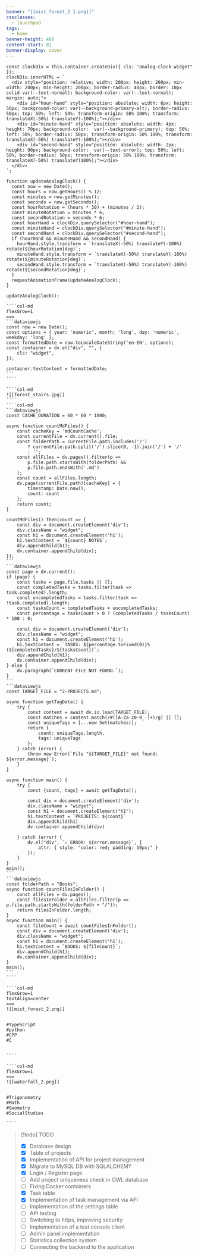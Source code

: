 ```yaml
---
banner: "[[mist_forest_2 1.png]]"
cssclasses:
  - launchpad
tags:
  - home
banner-height: 460
content-start: 81
banner-display: cover
---
```





```dataviewjs
const clockDiv = this.container.createDiv({ cls: "analog-clock-widget" });
clockDiv.innerHTML = `
  <div style="position: relative; width: 200px; height: 200px; min-width: 200px; min-height: 200px; border-radius: 40px; border: 10px solid var(--text-normal); background-color: var(--text-normal); margin: auto;">
    <div id="hour-hand" style="position: absolute; width: 6px; height: 50px; background-color: var(--background-primary-alt); border-radius: 50px; top: 50%; left: 50%; transform-origin: 50% 100%; transform: translateX(-50%) translateY(-100%);"></div>
    <div id="minute-hand" style="position: absolute; width: 4px; height: 70px; background-color:  var(--background-primary); top: 50%; left: 50%; border-radius: 50px; transform-origin: 50% 100%; transform: translateX(-50%) translateY(-100%);"></div>
    <div id="second-hand" style="position: absolute; width: 2px; height: 90px; background-color:  var(--text-error); top: 50%; left: 50%; border-radius: 50px; transform-origin: 50% 100%; transform: translateX(-50%) translateY(100%);"></div>
  </div>
`;

function updateAnalogClock() {
  const now = new Date();
  const hours = now.getHours() % 12;
  const minutes = now.getMinutes();
  const seconds = now.getSeconds();
  const hourRotation = (hours * 30) + (minutes / 2);
  const minuteRotation = minutes * 6;
  const secondRotation = seconds * 6;
  const hourHand = clockDiv.querySelector("#hour-hand");
  const minuteHand = clockDiv.querySelector("#minute-hand");
  const secondHand = clockDiv.querySelector("#second-hand");
  if (hourHand && minuteHand && secondHand) {
    hourHand.style.transform = `translateX(-50%) translateY(-100%) rotate(${hourRotation}deg)`;
    minuteHand.style.transform = `translateX(-50%) translateY(-100%) rotate(${minuteRotation}deg)`;
    secondHand.style.transform = `translateX(-50%) translateY(-100%) rotate(${secondRotation}deg)`;
  }
  requestAnimationFrame(updateAnalogClock);
}

updateAnalogClock();
```

`````col
````col-md
flexGrow=1
===
```dataviewjs
const now = new Date();
const options = { year: 'numeric', month: 'long', day: 'numeric', weekday: 'long' };
const formattedDate = now.toLocaleDateString('en-EN', options);
const container = dv.el("div", "", {
    cls: "widget",
});

container.textContent = formattedDate;
```
````
`````





`````col
````col-md
![[forest_stairs.jpg]]
````
````col-md
```dataviewjs
const CACHE_DURATION = 60 * 60 * 1000;

async function countMdFiles() {
    const cacheKey = 'mdCountCache';
    const currentFile = dv.current().file;
    const folderPath = currentFile.path.includes('/')
        ? currentFile.path.split('/').slice(0, -1).join('/') + '/'
        : '';
    const allFiles = dv.pages().filter(p =>
        p.file.path.startsWith(folderPath) &&
        p.file.path.endsWith('.md')
    );
    const count = allFiles.length;
    dv.page(currentFile.path)[cacheKey] = {
        timestamp: Date.now(),
        count: count
    };
    return count;
}

countMdFiles().then(count => {
    const div = document.createElement('div');
    div.className = "widget";
    const h1 = document.createElement('h1');
    h1.textContent = `${count} NOTES`;
    div.appendChild(h1);
    dv.container.appendChild(div);
});
```
```dataviewjs
const page = dv.current();
if (page) {
    const tasks = page.file.tasks || [];
    const completedTasks = tasks.filter(task => task.completed).length;
    const uncompletedTasks = tasks.filter(task => !task.completed).length;
    const tasksCount = completedTasks + uncompletedTasks;
    const percentage = tasksCount > 0 ? (completedTasks / tasksCount) * 100 : 0;

    const div = document.createElement('div');
    div.className = "widget";
    const h1 = document.createElement('h1');
    h1.textContent = `TASKS: ${percentage.toFixed(0)}% (${completedTasks}/${tasksCount})`;
    div.appendChild(h1);
    dv.container.appendChild(div);
} else {
    dv.paragraph(`CURRENT FILE NOT FOUND.`);
}
```
```dataviewjs
const TARGET_FILE = "2-PROJECTS.md";

async function getTagData() {
    try {
        const content = await dv.io.load(TARGET_FILE);
        const matches = content.match(/#([A-Za-z0-9_-]+)/g) || [];
        const uniqueTags = [...new Set(matches)];
        return {
            count: uniqueTags.length,
            tags: uniqueTags
        };
    } catch (error) {
        throw new Error(`File "${TARGET_FILE}" not found: ${error.message}`);
    }
}

async function main() {
    try {
        const {count, tags} = await getTagData();

        const div = document.createElement('div');
        div.className = "widget";
        const h1 = document.createElement("h1");
        h1.textContent = `PROJECTS: ${count}`
        div.appendChild(h1)
        dv.container.appendChild(div)

    } catch (error) {
        dv.el("div", `⚠️ ERROR: ${error.message}`, {
            attr: { style: "color: red; padding: 10px;" }
        });
    }
}
main();
```
```dataviewjs
const folderPath = "Books";
async function countFilesInFolder() {
    const allFiles = dv.pages();
    const filesInFolder = allFiles.filter(p => p.file.path.startsWith(folderPath + "/"));
    return filesInFolder.length;
}
async function main() {
    const fileCount = await countFilesInFolder();
    const div = document.createElement('div');
    div.className = "widget";
    const h1 = document.createElement('h1');
    h1.textContent = `BOOKS: ${fileCount}`;
    div.appendChild(h1);
    dv.container.appendChild(div);
}
main();
```
````
`````







`````col
````col-md
flexGrow=1
textAlign=center
===
![[mist_forest_2.png]]


#TypeScript
#python
#CPP
#C 


````

````col-md
flexGrow=1
===
![[waterfall_2.png]]


#Trigonometry
#Math
#Geometry
#SocialStudies

````
`````






> [!todo] TODO
>
> - [x] Database design
> - [x] Table of projects
> - [x] Implementation of API for project management
> - [x] Migrate to MySQL DB with SQLALCHEMY
> - [x] Login / Register page
> - [ ] Add project uniqueness check in OWL database
> - [ ] Fixing Docker containers
> - [x] Task table
> - [x] Implementation of task management via API
> - [ ] Implementation of the settings table
> - [ ] API testing
> - [ ] Switching to https, improving security
> - [ ] Implementation of a test console client
> - [ ] Admin panel implementation
> - [ ] Statistics collection system
> - [ ] Connecting the backend to the application



